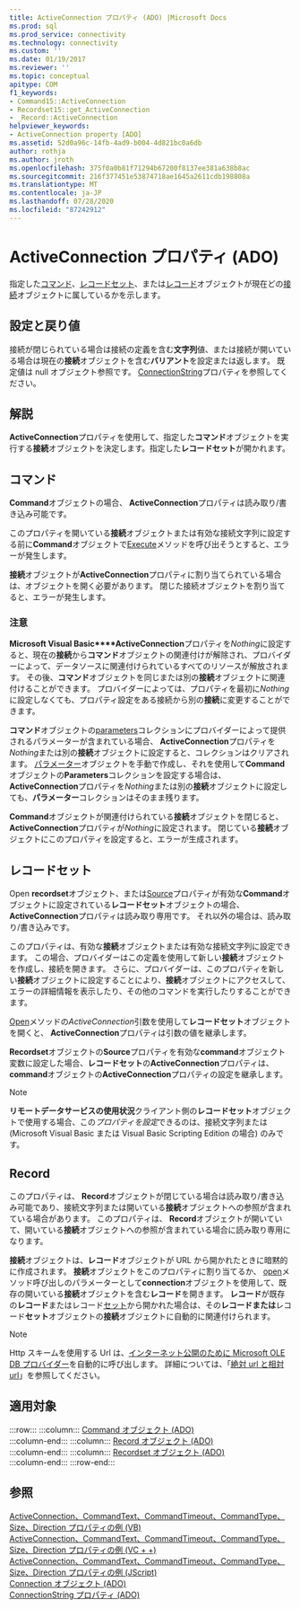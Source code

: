 ```yaml
---
title: ActiveConnection プロパティ (ADO) |Microsoft Docs
ms.prod: sql
ms.prod_service: connectivity
ms.technology: connectivity
ms.custom: ''
ms.date: 01/19/2017
ms.reviewer: ''
ms.topic: conceptual
apitype: COM
f1_keywords:
- Command15::ActiveConnection
- Recordset15::get_ActiveConnection
- _Record::ActiveConnection
helpviewer_keywords:
- ActiveConnection property [ADO]
ms.assetid: 52d0a96c-14fb-4ad9-b004-4d821bc0a6db
author: rothja
ms.author: jroth
ms.openlocfilehash: 375f0a0b81f71294b67200f8137ee381a638b8ac
ms.sourcegitcommit: 216f377451e53874718ae1645a2611cdb198808a
ms.translationtype: MT
ms.contentlocale: ja-JP
ms.lasthandoff: 07/28/2020
ms.locfileid: "87242912"
---
```

# <a name="activeconnection-property-ado"></a>ActiveConnection プロパティ (ADO)
指定した[コマンド](../../../ado/reference/ado-api/command-object-ado.md)、[レコードセット](../../../ado/reference/ado-api/recordset-object-ado.md)、または[レコード](../../../ado/reference/ado-api/record-object-ado.md)オブジェクトが現在どの[接続](../../../ado/reference/ado-api/connection-object-ado.md)オブジェクトに属しているかを示します。  
  
## <a name="settings-and-return-values"></a>設定と戻り値  
 接続が閉じられている場合は接続の定義を含む**文字列**値、または接続が開いている場合は現在の**接続**オブジェクトを含む**バリアント**を設定または返します。 既定値は null オブジェクト参照です。 [ConnectionString](../../../ado/reference/ado-api/connectionstring-property-ado.md)プロパティを参照してください。  
  
## <a name="remarks"></a>解説  
 **ActiveConnection**プロパティを使用して、指定した**コマンド**オブジェクトを実行する**接続**オブジェクトを決定します。指定した**レコードセット**が開かれます。  
  
## <a name="command"></a>コマンド  
 **Command**オブジェクトの場合、 **ActiveConnection**プロパティは読み取り/書き込み可能です。  
  
 このプロパティを開いている**接続**オブジェクトまたは有効な接続文字列に設定する前に**Command**オブジェクトで[Execute](../../../ado/reference/ado-api/execute-method-ado-command.md)メソッドを呼び出そうとすると、エラーが発生します。  
  
 **接続**オブジェクトが**ActiveConnection**プロパティに割り当てられている場合は、オブジェクトを開く必要があります。 閉じた接続オブジェクトを割り当てると、エラーが発生します。  
  
### <a name="note"></a>注意  
 **Microsoft Visual Basic****ActiveConnection**プロパティを*Nothing*に設定すると、現在の**接続**から**コマンド**オブジェクトの関連付けが解除され、プロバイダーによって、データソースに関連付けられているすべてのリソースが解放されます。 その後、**コマンド**オブジェクトを同じまたは別の**接続**オブジェクトに関連付けることができます。 プロバイダーによっては、プロパティを最初に*Nothing*に設定しなくても、プロパティ設定をある接続から別の**接続**に変更することができます。  
  
 **コマンド**オブジェクトの[parameters](../../../ado/reference/ado-api/parameters-collection-ado.md)コレクションにプロバイダーによって提供されるパラメーターが含まれている場合、 **ActiveConnection**プロパティを*Nothing*または別の**接続**オブジェクトに設定すると、コレクションはクリアされます。 [パラメーター](../../../ado/reference/ado-api/parameter-object.md)オブジェクトを手動で作成し、それを使用して**Command**オブジェクトの**Parameters**コレクションを設定する場合は、 **ActiveConnection**プロパティを*Nothing*または別の**接続**オブジェクトに設定しても、**パラメーター**コレクションはそのまま残ります。  
  
 **Command**オブジェクトが関連付けられている**接続**オブジェクトを閉じると、 **ActiveConnection**プロパティが*Nothing*に設定されます。 閉じている**接続**オブジェクトにこのプロパティを設定すると、エラーが生成されます。  
  
## <a name="recordset"></a>レコードセット  
 Open **recordset**オブジェクト、または[Source](../../../ado/reference/ado-api/source-property-ado-recordset.md)プロパティが有効な**Command**オブジェクトに設定されている**レコードセット**オブジェクトの場合、 **ActiveConnection**プロパティは読み取り専用です。 それ以外の場合は、読み取り/書き込みです。  
  
 このプロパティは、有効な**接続**オブジェクトまたは有効な接続文字列に設定できます。 この場合、プロバイダーはこの定義を使用して新しい**接続**オブジェクトを作成し、接続を開きます。 さらに、プロバイダーは、このプロパティを新しい**接続**オブジェクトに設定することにより、**接続**オブジェクトにアクセスして、エラーの詳細情報を表示したり、その他のコマンドを実行したりすることができます。  
  
 [Open](../../../ado/reference/ado-api/open-method-ado-recordset.md)メソッドの*ActiveConnection*引数を使用して**レコードセット**オブジェクトを開くと、 **ActiveConnection**プロパティは引数の値を継承します。  
  
 **Recordset**オブジェクトの**Source**プロパティを有効な**command**オブジェクト変数に設定した場合、**レコードセット**の**ActiveConnection**プロパティは、 **command**オブジェクトの**ActiveConnection**プロパティの設定を継承します。  
  
> [!NOTE]
>  **リモートデータサービスの使用状況**クライアント側の**レコードセット**オブジェクトで使用する場合、この*プロパティを設定*できるのは、接続文字列または (Microsoft Visual Basic または Visual Basic Scripting Edition の場合) のみです。  
  
## <a name="record"></a>Record  
 このプロパティは、 **Record**オブジェクトが閉じている場合は読み取り/書き込み可能であり、接続文字列または開いている**接続**オブジェクトへの参照が含まれている場合があります。 このプロパティは、 **Record**オブジェクトが開いていて、開いている**接続**オブジェクトへの参照が含まれている場合に読み取り専用になります。  
  
 **接続**オブジェクトは、**レコード**オブジェクトが URL から開かれたときに暗黙的に作成されます。 **接続**オブジェクトをこのプロパティに割り当てるか、 [open](../../../ado/reference/ado-api/open-method-ado-record.md)メソッド呼び出しのパラメーターとして**connection**オブジェクトを使用して、既存の開いている**接続**オブジェクトを含む**レコード**を開きます。 **レコード**が既存の**レコード**またはレコード[セット](../../../ado/reference/ado-api/recordset-object-ado.md)から開かれた場合は、その**レコードまたは**レコード**セット**オブジェクトの**接続**オブジェクトに自動的に関連付けられます。  
  
> [!NOTE]
>  Http スキームを使用する Url は、[インターネット公開のために Microsoft OLE DB プロバイダー](../../../ado/guide/appendixes/microsoft-ole-db-provider-for-internet-publishing.md)を自動的に呼び出します。 詳細については、「[絶対 url と相対 url](../../../ado/guide/data/absolute-and-relative-urls.md)」を参照してください。  
  
## <a name="applies-to"></a>適用対象  

:::row:::
    :::column:::
        [Command オブジェクト (ADO)](../../../ado/reference/ado-api/command-object-ado.md)  
    :::column-end:::
    :::column:::
        [Record オブジェクト (ADO)](../../../ado/reference/ado-api/record-object-ado.md)  
    :::column-end:::
    :::column:::
        [Recordset オブジェクト (ADO)](../../../ado/reference/ado-api/recordset-object-ado.md)  
    :::column-end:::
:::row-end:::

## <a name="see-also"></a>参照  
 [ActiveConnection、CommandText、CommandTimeout、CommandType、Size、Direction プロパティの例 (VB)](../../../ado/reference/ado-api/activeconnection-commandtext-commandtimeout-commandtype-size-example-vb.md)   
 [ActiveConnection、CommandText、CommandTimeout、CommandType、Size、Direction プロパティの例 (VC + +)](../../../ado/reference/ado-api/activeconnection-commandtext-commandtimeout-commandtype-size-example-vc.md)   
 [ActiveConnection、CommandText、CommandTimeout、CommandType、Size、Direction プロパティの例 (JScript)](../../../ado/reference/ado-api/activeconnection-commandtext-timeout-type-size-example-jscript.md)   
 [Connection オブジェクト (ADO)](../../../ado/reference/ado-api/connection-object-ado.md)   
 [ConnectionString プロパティ (ADO)](../../../ado/reference/ado-api/connectionstring-property-ado.md)
